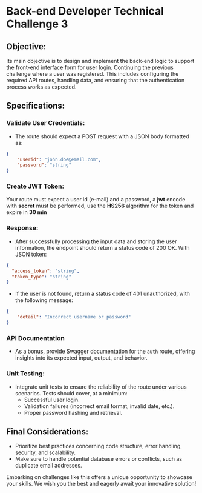# Back-end Developer Technical Challenge 3

## Objective:

Its main objective is to design and implement the back-end logic to support the front-end interface form for user login. Continuing the previous challenge where a user was registered. This includes configuring the required API routes, handling data, and ensuring that the authentication process works as expected.

## Specifications:

### Validate User Credentials:

- The route should expect a POST request with a JSON body formatted as:

```json
{
    "userid": "john.doe@email.com",
    "password": "string"
}
```

### Create JWT Token:

Your route must expect a user id (e-mail) and a password, a **jwt** encode with **secret** must be performed, use the **HS256** algorithm for the token and expire in **30 min**

### Response:

- After successfully processing the input data and storing the user information, the endpoint should return a status code of 200 OK. With JSON token:

```json
{
  "access_token": "string",
  "token_type": "string"
}
```

- If the user is not found, return a status code of 401 unauthorized, with the following message:


```json
{
    "detail": "Incorrect username or password"
}
```

### API Documentation

- As a bonus, provide Swagger documentation for the `auth` route, offering insights into its expected input, output, and behavior.

### Unit Testing:

- Integrate unit tests to ensure the reliability of the route under various scenarios. Tests should cover, at a minimum:
  - Successful user login.
  - Validation failures (incorrect email format, invalid date, etc.).
  - Proper password hashing and retrieval.


## Final Considerations:

- Prioritize best practices concerning code structure, error handling, security, and scalability.
- Make sure to handle potential database errors or conflicts, such as duplicate email addresses.

Embarking on challenges like this offers a unique opportunity to showcase your skills. We wish you the best and eagerly await your innovative solution!

